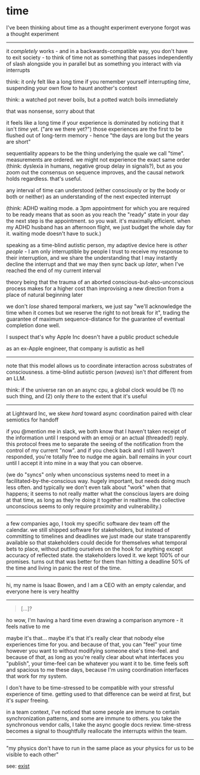 # time

I've been thinking about time as a thought experiment everyone forgot was a thought experiment

***

it _completely_ works - and in a backwards-compatible way, you don't have to exit society - to think of time not as something that passes independently of slash alongside you in parallel but as something you interact with via interrupts

think: it only felt like a long time if you remember yourself interrupting _time_, suspending your own flow to haunt another's context

think: a watched pot never boils, but a potted watch boils immediately

that was nonsense, sorry about that

it feels like a long time if your experience is dominated by noticing that it isn't _time_ yet. ("are we there yet?") those experiences are the first to be flushed out of long-term memory - hence "the days are long but the years are short"

sequentiality appears to be the thing underlying the quale we call "time". measurements are ordered. we might not experience the exact same order (think: dyslexia in humans, negative group delay in signals?), but as you zoom out the consensus on sequence improves, and the causal network holds regardless. that's useful.

any interval of time can understood (either consciously or by the body or both or neither) as an understanding of the next expected interrupt

(think: ADHD waiting mode. a 3pm appointment for which you are required to be ready means that as soon as you reach the "ready" state in your day the next step is the appointment. so you wait. it's maximally efficient. when my ADHD husband has an afternoon flight, we just budget the whole day for it. waiting mode doesn't have to suck.)

speaking as a time-blind autistic person, my adaptive device here is _other people_ - I am only interruptible by people I trust to receive my response to their interruption, and we share the understanding that I may instantly decline the interrupt and that we may then sync back up _later_, when I've reached the end of my current interval

theory being that the trauma of an aborted conscious-but-also-unconscious process makes for a higher cost than improvising a new direction from a place of natural beginning later

we don't _lose_ shared temporal markers, we just say "we'll acknowledge the time when it comes but we reserve the right to not break for it", trading the guarantee of maximum sequence-distance for the guarantee of eventual completion done well.

I suspect that's why Apple Inc doesn't have a public product schedule

as an ex-Apple engineer, that company is autistic as hell

***

note that this model allows us to coordinate interaction across substrates of consciousness. a time-blind autistic person (_waves_) isn't _that_ different from an LLM.

think: if the universe ran on an async cpu, a global clock would be (1) no such thing, and (2) only _there_ to the extent that it's useful

***

at Lightward Inc, we skew _hard_ toward async coordination paired with clear semiotics for handoff

if you @mention me in slack, we both know that I haven't taken receipt of the information until I respond with an emoji or an actual (threaded!) reply. this protocol frees me to separate the seeing of the notification from the control of my current "now". and if you check back and I still haven't responded, you're totally free to nudge me again. ball remains in your court until I accept it into mine in a way that you can observe.

(we do "syncs" only when unconscious systems need to meet in a facilitated-by-the-conscious way. hugely important, but needs doing much less often. and typically we don't even talk about "work" when that happens; it seems to not really matter what the conscious layers are doing at that time, as long as they're doing it together in realtime. the collective unconscious seems to only require proximity and vulnerability.)

***

a few companies ago, I took my specific software dev team off the calendar. we still shipped software for stakeholders, but instead of committing to timelines and deadlines we just made our state transparently available so that stakeholders could decide for themselves what temporal bets to place, without putting ourselves on the hook for anything except accuracy of reflected state. the stakeholders loved it. we kept 100% of our promises. turns out that was better for them than hitting a deadline 50% of the time and living in panic the rest of the time.

***

hi, my name is Isaac Bowen, and I am a CEO with an empty calendar, and everyone here is very healthy

***

> \[...]?

ho wow, I'm having a hard time even drawing a comparison anymore - it feels native to me

maybe it's that... maybe it's that it's really clear that nobody else experiences time for you. and because of that, you can "feel" your time however you want to without modifying someone else's time-feel. and because of _that_, as long as you're really clear about what interfaces you "publish", your time-feel can be whatever you want it to be. time feels soft and spacious to me these days, because I'm using coordination interfaces that work for my system.

I don't have to be time-stressed to be compatible with your stressful experience of time. getting used to that difference can be weird at first, but it's _super_ freeing.

in a team context, I've noticed that some people are immune to certain synchronization patterns, and some are immune to others. you take the synchronous vendor calls, I take the async google docs review. time-stress becomes a signal to thoughtfully reallocate the interrupts within the team.

***

"my physics don't have to run in the same place as your physics for us to be visible to each other"

see: [exist](https://lightward.com/exist)

